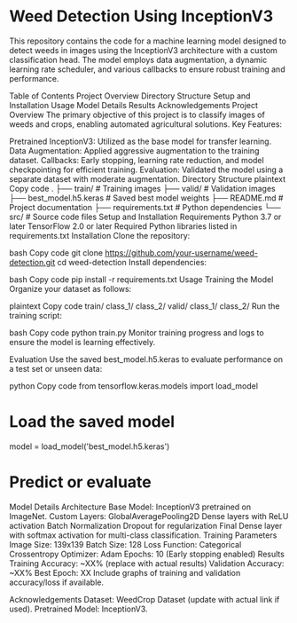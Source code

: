# Weed Detection Using InceptionV3
 
This repository contains the code for a machine learning model designed to detect weeds in images using the InceptionV3 architecture with a custom classification head. The model employs data augmentation, a dynamic learning rate scheduler, and various callbacks to ensure robust training and performance.


Table of Contents
Project Overview
Directory Structure
Setup and Installation
Usage
Model Details
Results
Acknowledgements
Project Overview
The primary objective of this project is to classify images of weeds and crops, enabling automated agricultural solutions.
Key Features:

Pretrained InceptionV3: Utilized as the base model for transfer learning.
Data Augmentation: Applied aggressive augmentation to the training dataset.
Callbacks: Early stopping, learning rate reduction, and model checkpointing for efficient training.
Evaluation: Validated the model using a separate dataset with moderate augmentation.
Directory Structure
plaintext
Copy code
.
├── train/           # Training images
├── valid/           # Validation images
├── best_model.h5.keras  # Saved best model weights
├── README.md        # Project documentation
├── requirements.txt # Python dependencies
└── src/             # Source code files
Setup and Installation
Requirements
Python 3.7 or later
TensorFlow 2.0 or later
Required Python libraries listed in requirements.txt
Installation
Clone the repository:

bash
Copy code
git clone https://github.com/your-username/weed-detection.git
cd weed-detection
Install dependencies:

bash
Copy code
pip install -r requirements.txt
Usage
Training the Model
Organize your dataset as follows:

plaintext
Copy code
train/
    class_1/
    class_2/
valid/
    class_1/
    class_2/
Run the training script:

bash
Copy code
python train.py
Monitor training progress and logs to ensure the model is learning effectively.

Evaluation
Use the saved best_model.h5.keras to evaluate performance on a test set or unseen data:

python
Copy code
from tensorflow.keras.models import load_model

# Load the saved model
model = load_model('best_model.h5.keras')

# Predict or evaluate
Model Details
Architecture
Base Model: InceptionV3 pretrained on ImageNet.
Custom Layers:
GlobalAveragePooling2D
Dense layers with ReLU activation
Batch Normalization
Dropout for regularization
Final Dense layer with softmax activation for multi-class classification.
Training Parameters
Image Size: 139x139
Batch Size: 128
Loss Function: Categorical Crossentropy
Optimizer: Adam
Epochs: 10 (Early stopping enabled)
Results
Training Accuracy: ~XX% (replace with actual results)
Validation Accuracy: ~XX%
Best Epoch: XX
Include graphs of training and validation accuracy/loss if available.

Acknowledgements
Dataset: WeedCrop Dataset (update with actual link if used).
Pretrained Model: InceptionV3.
